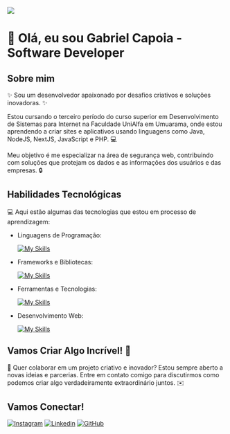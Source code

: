 ![](https://komarev.com/ghpvc/?username=GabrielCapoia-Dev&color=006bed)
# 🚀 Olá, eu sou Gabriel Capoia - Software Developer 


## Sobre mim

✨ Sou um desenvolvedor apaixonado por desafios criativos e soluções inovadoras. ✨

Estou cursando o terceiro período do curso superior em Desenvolvimento de Sistemas para Internet na Faculdade UniAlfa em Umuarama, onde estou aprendendo a criar sites e aplicativos usando linguagens como Java, NodeJS, NextJS, JavaScript e PHP. 💻

Meu objetivo é me especializar na área de segurança web, contribuindo com soluções que protejam os dados e as informações dos usuários e das empresas. 🔒

## Habilidades Tecnológicas

💻 Aqui estão algumas das tecnologias que estou em processo de aprendizagem:

-  Linguagens de Programação: 

    [![My Skills](https://skillicons.dev/icons?i=javascript,php,java,nodejs)](https://skillicons.dev)
- Frameworks e Bibliotecas: 

    [![My Skills](https://skillicons.dev/icons?i=bootstrap,laravel)](https://skillicons.dev)

- Ferramentas e Tecnologias: 

    [![My Skills](https://skillicons.dev/icons?i=git,github,vscode,idea,notion)](https://skillicons.dev)
- Desenvolvimento Web:

    [![My Skills](https://skillicons.dev/icons?i=html,css)](https://skillicons.dev) 

## Vamos Criar Algo Incrível! 💫

💬 Quer colaborar em um projeto criativo e inovador? Estou sempre aberto a novas ideias e parcerias. Entre em contato comigo para discutirmos como podemos criar algo verdadeiramente extraordinário juntos. ✉️

## Vamos Conectar!

[![Instagram](https://img.shields.io/badge/-Instagram-purple?style=flat-square&logo=Instagram&logoColor=white&link=https://www.instagram.com/capoiaa/)](https://www.instagram.com/capoiaa/)
[![Linkedin](https://img.shields.io/badge/-LinkedIn-blue?style=flat-square&logo=Linkedin&logoColor=white&link=https://www.linkedin.com/in/gabriel-capoia-78a1181b9//)](https://www.linkedin.com/in/gabriel-capoia-78a1181b9/)
[![GitHub]( https://img.shields.io/github/followers/GabrielCapoia-Dev?label=follow&style=social)](https://github.com/GabrielCapoia-Dev/)
